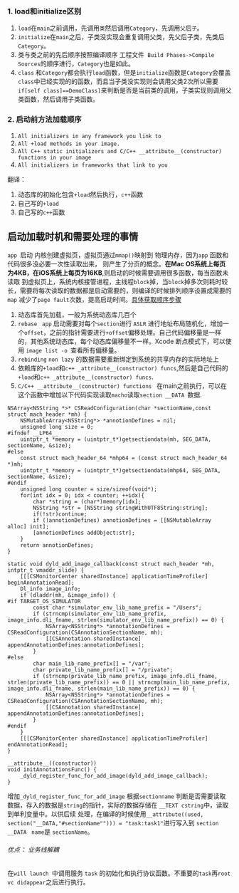 ### 1. load和initialize区别
1. `load`在`main`之前调用，先调用`类`然后调用`Category`，先调用`父`后`子`。
2. `initialize`在`main`之后，子类没实现会重复调用父类，先父后子类，先类后`Category`。
3. 类与类之前的先后顺序按照编译顺序 工程文件` Build Phases->Compile Sources`的顺序进行，`Category`也是如此。
4. `class` 和`Category`都会执行`load`函数，但是`initialize`函数是`Category`会覆盖`class`中已经实现的的函数，而且当子类没实现则会调用父类2次所以需要`if[self class]==DemoClass]`来判断是否是当前类的调用，子类实现则调用父类函数，然后调用子类函数。

### 2. 启动前方法加载顺序
>
1. `All initializers in any framework you link to`
2. `All +load methods in your image.`
3. `All C++ static initializers and C/C++ __attribute__(constructor) functions in your image`
4. `All initializers in frameworks that link to you`

翻译：

1. 动态库的初始化包含`+load`然后执行，`c++`函数
2. 自己写的`+load`
3. 自己写的`c++`函数



##  启动加载时机和需要处理的事情

`app `启动 内核创建虚拟页，虚拟页通过`mmap()`映射到 物理内存，因为`app` 函数和代码很多没必要一次性读取出来，
则产生了分页的概念。**在Mac OS系统上每页为4KB，在iOS系统上每页为16KB**,则启动的时候需要调用很多函数，每当函数未读取
到虚拟页上，系统内核接管进程，主线程`block`掉，当`block`掉多次则耗时较长，需要将每次读取的数据都是启动需要的，则编译的时候排列顺序设置成需要的`map`
减少了` page fault `次数，提高启动时间。[具体获取顺序步骤](https://www.jianshu.com/p/559f724933ff)

1. 动态库首先加载，一般为系统动态库几百个
3. `rebase `  `app` 启动需要对每个`section`进行 `ASLR` 进行地址布局随机化，增加一个`offset`，之前的指针需要进行`+offset`偏移处理。自己代码偏移量是一样的，其他系统动态库，每个动态库偏移量不一样。Xcode 断点模式下，可以使用 `image list -o `查看所有偏移量。
4. `rebinding` `non lazy` 的数据需要重新绑定到系统的共享内存的实际地址上
5. 依赖库的`+load`和`c++ _attribute__(constructor) funcs`,然后是自己代码的 `+load`和`c++ _attribute__(constructor) funcs`.
6. `C/C++ __attribute__(constructor) functions ` 在main之前执行，可以在这个函数中增加以下代码实现读取`macho`读取`section __DATA `数据.

```
NSArray<NSString *>* CSReadConfiguration(char *sectionName,const struct mach_header *mh) {
    NSMutableArray<NSString*> *annotionDefines = nil;
    unsigned long size = 0;
#ifndef __LP64__
    uintptr_t *memory = (uintptr_t*)getsectiondata(mh, SEG_DATA, sectionName, &size);
#else
    const struct mach_header_64 *mhp64 = (const struct mach_header_64 *)mh;
    uintptr_t *memory = (uintptr_t*)getsectiondata(mhp64, SEG_DATA, sectionName, &size);
#endif
    unsigned long counter = size/sizeof(void*);
    for(int idx = 0; idx < counter; ++idx){
        char *string = (char*)memory[idx];
        NSString *str = [NSString stringWithUTF8String:string];
        if(!str)continue;
        if (!annotionDefines) annotionDefines = [[NSMutableArray alloc] init];
        [annotionDefines addObject:str];
    }
    return annotionDefines;
}

static void dyld_add_image_callback(const struct mach_header *mh, intptr_t vmaddr_slide) {
    [[[CSMonitorCenter sharedInstance] applicationTimeProfiler] beginAnnotationRead];
    Dl_info image_info;
    if (dladdr(mh, &image_info)) {
#if TARGET_OS_SIMULATOR
        const char *simulator_env_lib_name_prefix = "/Users";
        if (strncmp(simulator_env_lib_name_prefix, image_info.dli_fname, strlen(simulator_env_lib_name_prefix)) == 0) {
            NSArray<NSString*> *annotationDefines = CSReadConfiguration(CSAnnotationSectionName, mh);
            [[CSAnnotation sharedInstance] appendAnnotationDefines:annotationDefines];
        }
#else
        char main_lib_name_prefix[] = "/var";
        char private_lib_name_prefix[] = "/private";
        if (strncmp(private_lib_name_prefix, image_info.dli_fname, strlen(private_lib_name_prefix)) == 0 || strncmp(main_lib_name_prefix, image_info.dli_fname, strlen(main_lib_name_prefix)) == 0) {
            NSArray<NSString*> *annotationDefines = CSReadConfiguration(CSAnnotationSectionName, mh);
            [[CSAnnotation sharedInstance] appendAnnotationDefines:annotationDefines];
        }
#endif
    }
    [[[CSMonitorCenter sharedInstance] applicationTimeProfiler] endAnnotationRead];
}

__attribute__((constructor))
void initAnnotationsFunc() {
    _dyld_register_func_for_add_image(dyld_add_image_callback);
}
```
增加`_dyld_register_func_for_add_image` 根据`sectionname` 判断是否需要读取数据，存入的数据是`string`的指针，实际的数据存储在 `__TEXT cstring`中，读取到单利变量中。以供后续
处理，在编译的时候使用`__attribute((used, section("__DATA,"#sectionName""))) = "task:task1"`进行写入到 `section __DATA ` `name`是 `sectionName`。

###### 优点： 业务线解耦
在`will launch `中调用服务 `task` 的初始化和执行协议函数。不重要的`task`再`root vc didappear`之后进行执行。

